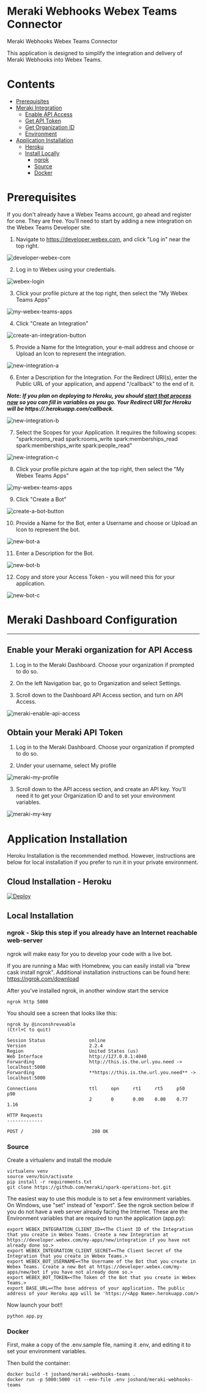 # Meraki Webhooks Webex Teams Connector
Meraki Webhooks Webex Teams Connector

This application is designed to simplify the integration and delivery of Meraki Webhooks into Webex Teams.

# Contents
- [Prerequisites](#prerequisites)
- [Meraki Integration](#meraki)
  - [Enable API Access](#meraki-api-access)
  - [Get API Token](#meraki-api-token)
  - [Get Organization ID](#meraki-org-id)
  - [Environment](#meraki-env-setup)
- [Application Installation](#installation)
  - [Heroku](#heroku-install)
  - [Install Locally](#local-install)
    - [ngrok](#ngrok)
    - [Source](#source-install)
    - [Docker](#docker-install)

# Prerequisites<a name="prerequisites"/>

If you don't already have a Webex Teams account, go ahead and register for one.  They are free.
You'll need to start by adding a new integration on the Webex Teams Developer site.

1. Navigate to https://developer.webex.com, and click "Log in" near the top right.

![developer-webex-com](images/developer-webex-com.png)

2. Log in to Webex using your credentials.

![webex-login](images/webex-login.png)

3. Click your profile picture at the top right, then select the "My Webex Teams Apps"

![my-webex-teams-apps](images/my-webex-teams-apps.png)

4. Click "Create an Integration"

![create-an-integration-button](images/create-an-integration-button.png)

5. Provide a Name for the Integration, your e-mail address and choose or Upload an Icon to represent the integration.

![new-integration-a](images/new-integration-a.png)

6. Enter a Description for the Integration. For the Redirect URI(s), enter the Public URL of your application, and append "/callback" to the end of it.

***Note: If you plan on deploying to Heroku, you should [start that process now](#heroku-install) so you can fill in variables as you go. Your Redirect URI for Heroku will be https://<your-app-name>.herokuapp.com/callback.***

![new-integration-b](images/new-integration-b.png)

7. Select the Scopes for your Application. It requires the following scopes: "spark:rooms_read spark:rooms_write spark:memberships_read spark:memberships_write spark:people_read"

![new-integration-c](images/new-integration-c.png)

8. Click your profile picture again at the top right, then select the "My Webex Teams Apps"

![my-webex-teams-apps](images/my-webex-teams-apps.png)

9. Click "Create a Bot"

![create-a-bot-button](images/create-a-bot-button.png)

10. Provide a Name for the Bot, enter a Username and choose or Upload an Icon to represent the bot.

![new-bot-a](images/new-bot-a.png)

11. Enter a Description for the Bot.

![new-bot-b](images/new-bot-b.png)

12. Copy and store your Access Token - you will need this for your application.

![new-bot-c](images/new-bot-c.png)

# Meraki Dashboard Configuration<a name="meraki"/>

---

## Enable your Meraki organization for API Access<a name="meraki-api-access"/>

1. Log in to the Meraki Dashboard. Choose your organization if prompted to do so.

2. On the left Navigation bar, go to Organization and select Settings.

3. Scroll down to the Dashboard API Access section, and turn on API Access.

![meraki-enable-api-access](images/meraki_enable_api_access.png)

## Obtain your Meraki API Token<a name="meraki-api-token"/>

1. Log in to the Meraki Dashboard. Choose your organization if prompted to do so.

2. Under your username, select My profile

![meraki-my-profile](images/meraki_profile.png)

3. Scroll down to the API access section, and create an API key. You'll need it to get your Organization ID and to set your environment variables.

![meraki-my-key](images/meraki_key.png)

# Application Installation<a name="installation"/>

Heroku Installation is the recommended method. However, instructions are below for local installation if you prefer to run it in your private environment.

## Cloud Installation - Heroku<a name="heroku-install">

[![Deploy](https://www.herokucdn.com/deploy/button.svg)](https://heroku.com/deploy)

## Local Installation<a name="local-install"/>

### ngrok - Skip this step if you already have an Internet reachable web-server<a name="ngrok"/>

ngrok will make easy for you to develop your code with a live bot.

If you are running a Mac with Homebrew, you can easily install via "brew cask install ngrok". Additional installation instructions can be found here: https://ngrok.com/download

After you've installed ngrok, in another window start the service


`ngrok http 5000`


You should see a screen that looks like this:

```
ngrok by @inconshreveable                                                                                                                                 (Ctrl+C to quit)

Session Status                online
Version                       2.2.4
Region                        United States (us)
Web Interface                 http://127.0.0.1:4040
Forwarding                    http://this.is.the.url.you.need -> localhost:5000
Forwarding                    **https://this.is.the.url.you.need** -> localhost:5000

Connections                   ttl     opn     rt1     rt5     p50     p90
                              2       0       0.00    0.00    0.77    1.16

HTTP Requests
-------------

POST /                         200 OK
```

### Source<a name="source-install">

Create a virtualenv and install the module

```
virtualenv venv
source venv/bin/activate
pip install -r requirements.txt
git clone https://github.com/meraki/spark-operations-bot.git
```

The easiest way to use this module is to set a few environment variables. On Windows, use "set" instead of "export". See the ngrok section below if you do not have a web server already facing the Internet. These are the Environment variables that are required to run the application (app.py):

```
export WEBEX_INTEGRATION_CLIENT_ID=<The Client ID of the Integration that you create in Webex Teams. Create a new Integration at https://developer.webex.com/my-apps/new/integration if you have not already done so.>
export WEBEX_INTEGRATION_CLIENT_SECRET=<The Client Secret of the Integration that you create in Webex Teams.>
export WEBEX_BOT_USERNAME=<The Username of the Bot that you create in Webex Teams. Create a new Bot at https://developer.webex.com/my-apps/new/bot if you have not already done so.>
export WEBEX_BOT_TOKEN=<The Token of the Bot that you create in Webex Teams.>
export BASE_URL=<The base address of your application. The public address of your Heroku app will be 'https://<App Name>.herokuapp.com/>
```

Now launch your bot!!

`python app.py`

### Docker<a name="docker-install">

First, make a copy of the .env.sample file, naming it .env, and editing it to set your environment variables.

Then build the container:
```
docker build -t joshand/meraki-webhooks-teams .
docker run -p 5000:5000 -it --env-file .env joshand/meraki-webhooks-teams
```
